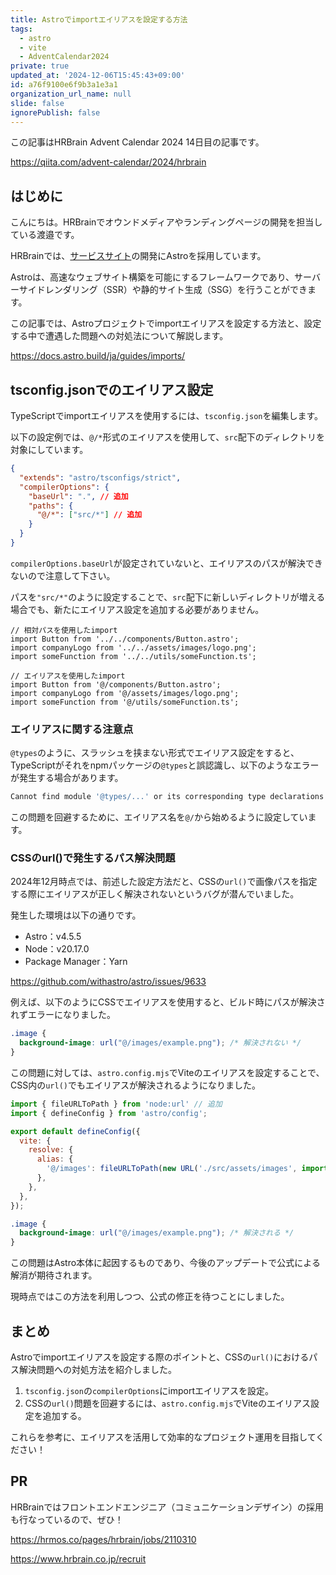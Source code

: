 ```yaml
---
title: Astroでimportエイリアスを設定する方法
tags:
  - astro
  - vite
  - AdventCalendar2024
private: true
updated_at: '2024-12-06T15:45:43+09:00'
id: a76f9100e6f9b3a1e3a1
organization_url_name: null
slide: false
ignorePublish: false
---
```


この記事はHRBrain Advent Calendar 2024 14日目の記事です。

https://qiita.com/advent-calendar/2024/hrbrain

## はじめに

こんにちは。HRBrainでオウンドメディアやランディングページの開発を担当している渡邉です。

HRBrainでは、[サービスサイト](https://www.hrbrain.jp/)の開発にAstroを採用しています。

Astroは、高速なウェブサイト構築を可能にするフレームワークであり、サーバーサイドレンダリング（SSR）や静的サイト生成（SSG）を行うことができます。

この記事では、Astroプロジェクトでimportエイリアスを設定する方法と、設定する中で遭遇した問題への対処法について解説します。

https://docs.astro.build/ja/guides/imports/

## tsconfig.jsonでのエイリアス設定

TypeScriptでimportエイリアスを使用するには、`tsconfig.json`を編集します。

以下の設定例では、`@/*`形式のエイリアスを使用して、`src`配下のディレクトリを対象にしています。

```jsonc:tsconfig.json
{
  "extends": "astro/tsconfigs/strict",
  "compilerOptions": {
    "baseUrl": ".", // 追加
    "paths": {
      "@/*": ["src/*"] // 追加
    }
  }
}
```

`compilerOptions.baseUrl`が設定されていないと、エイリアスのパスが解決できないので注意して下さい。

パスを`"src/*"`のように設定することで、`src`配下に新しいディレクトリが増える場合でも、新たにエイリアス設定を追加する必要がありません。

```typescript:src/pages/index.astro
// 相対パスを使用したimport
import Button from '../../components/Button.astro';
import companyLogo from '../../assets/images/logo.png';
import someFunction from '../../utils/someFunction.ts';

// エイリアスを使用したimport
import Button from '@/components/Button.astro';
import companyLogo from '@/assets/images/logo.png';
import someFunction from '@/utils/someFunction.ts';
```

### エイリアスに関する注意点

`@types`のように、スラッシュを挟まない形式でエイリアス設定をすると、TypeScriptがそれをnpmパッケージの`@types`と誤認識し、以下のようなエラーが発生する場合があります。

```bash
Cannot find module '@types/...' or its corresponding type declarations.
```

この問題を回避するために、エイリアス名を`@/`から始めるように設定しています。

### CSSのurl()で発生するパス解決問題

2024年12月時点では、前述した設定方法だと、CSSの`url()`で画像パスを指定する際にエイリアスが正しく解決されないというバグが潜んでいました。

発生した環境は以下の通りです。

- Astro：v4.5.5
- Node：v20.17.0
- Package Manager：Yarn

https://github.com/withastro/astro/issues/9633

例えば、以下のようにCSSでエイリアスを使用すると、ビルド時にパスが解決されずエラーになりました。

```css
.image {
  background-image: url("@/images/example.png"); /* 解決されない */
}
```

この問題に対しては、`astro.config.mjs`でViteのエイリアスを設定することで、CSS内の`url()`でもエイリアスが解決されるようになりました。

```javascript:astro.config.mjs
import { fileURLToPath } from 'node:url' // 追加
import { defineConfig } from 'astro/config';

export default defineConfig({
  vite: {
    resolve: {
      alias: {
        '@/images': fileURLToPath(new URL('./src/assets/images', import.meta.url)) // 追加
      },
    },
  },
});
```

```css
.image {
  background-image: url("@/images/example.png"); /* 解決される */
}
```

この問題はAstro本体に起因するものであり、今後のアップデートで公式による解消が期待されます。

現時点ではこの方法を利用しつつ、公式の修正を待つことにしました。

## まとめ

Astroでimportエイリアスを設定する際のポイントと、CSSの`url()`におけるパス解決問題への対処方法を紹介しました。

1. `tsconfig.json`の`compilerOptions`にimportエイリアスを設定。
2. CSSの`url()`問題を回避するには、`astro.config.mjs`でViteのエイリアス設定を追加する。

これらを参考に、エイリアスを活用して効率的なプロジェクト運用を目指してください！

## PR

HRBrainではフロントエンドエンジニア（コミュニケーションデザイン）の採用も行なっているので、ぜひ！

https://hrmos.co/pages/hrbrain/jobs/2110310

https://www.hrbrain.co.jp/recruit

